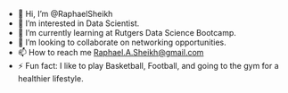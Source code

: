 - 👋 Hi, I’m @RaphaelSheikh
- 👀 I’m interested in Data Scientist.
- 🌱 I’m currently learning at Rutgers Data Science Bootcamp.
- 💞️ I’m looking to collaborate on networking opportunities.
- 📫 How to reach me Raphael.A.Sheikh@gmail.com
- ⚡ Fun fact: I like to play Basketball, Football, and going to the gym for a healthier lifestyle.

<!---
RaphaelSheikh/RaphaelSheikh is a ✨ special ✨ repository because its `README.md` (this file) appears on your GitHub profile.
You can click the Preview link to take a look at your changes.
--->
